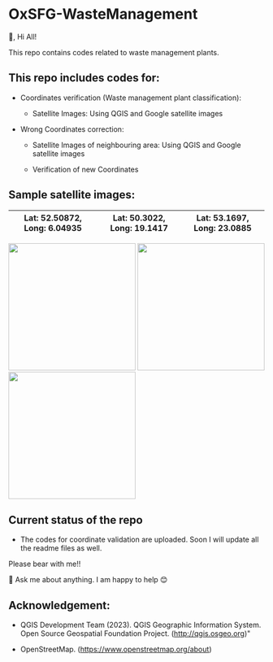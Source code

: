 # OxSFG-WasteManagement
 👋, Hi All!
 
This repo contains codes related to waste management plants.

## This repo includes codes for:

* Coordinates verification (Waste  management plant classification):

    * Satellite Images: Using QGIS and Google satellite images

* Wrong Coordinates correction:

    * Satellite Images of neighbouring area: Using QGIS and Google satellite images 
    
    * Verification of new Coordinates
    
    
 <!---   --->

## Sample satellite images:

|Lat: 52.50872, Long: 6.04935 | Lat: 50.3022, Long: 19.1417  | Lat: 53.1697, Long: 23.0885  |
 :-----------------------: |:------------------------:| :---------------------:|


<img src="https://github.com/Oxford-Sustainable-Finance-Group/OxSFG-WasteManagement/blob/main/plant-classifcation/data/All-images/1253_52.50872_6.04935.png" width="250" height="250"/> <img src="https://github.com/Oxford-Sustainable-Finance-Group/OxSFG-WasteManagement/blob/main/plant-classifcation/data/All-images/1254_50.3022_19.1417.png" width="250" height="250"/> <img src="https://github.com/Oxford-Sustainable-Finance-Group/OxSFG-WasteManagement/blob/main/plant-classifcation/data/All-images/1256_53.1697_23.0885.png" width="250" height="250"/>


## Current status of the repo

 * The codes for coordinate validation are uploaded. Soon I will update all the readme files as well.

Please bear with me!!


 💬 Ask me about anything. I am happy to help :blush:
 
 
 ## Acknowledgement:
 
 * QGIS Development Team (2023). QGIS Geographic Information System. Open Source Geospatial Foundation Project. (http://qgis.osgeo.org)"
 
 * OpenStreetMap. (https://www.openstreetmap.org/about)




